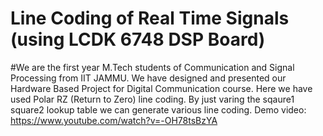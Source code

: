 # Line Coding of Real Time Signals (using LCDK 6748 DSP Board)


#We are the first year M.Tech students of Communication and Signal Processing from IIT JAMMU. We have designed and presented our Hardware Based Project for Digital Communication course.
Here we have used Polar RZ (Return to Zero) line coding.
By just varing the sqaure1 square2 lookup table we can generate various line coding.
Demo video: https://www.youtube.com/watch?v=-OH78tsBzYA
